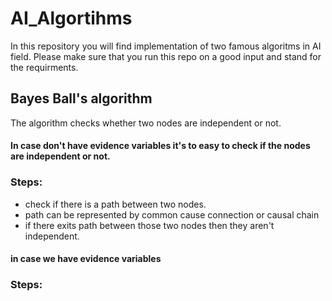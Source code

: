 # AI_Algortihms
In this repository you will find implementation of two famous algoritms in AI field.
Please make sure that you run this repo on a good input and stand for the requirments.

## Bayes Ball's algorithm
The algorithm checks whether two nodes are independent or not.
#### In case don't have evidence variables it's to easy to check if the nodes are independent or not.
### Steps:
* check if there is a path between two nodes.
* path can be represented by common cause connection or causal chain
* if there exits path between those two nodes then they aren't independent.
#### in case we have evidence variables
### Steps:
